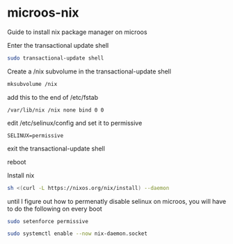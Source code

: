 # microos-nix
Guide to install nix package manager on microos

Enter the transactional update shell

```bash
sudo transactional-update shell
```

Create a /nix subvolume in the transactional-update shell

```bash
mksubvolume /nix
```
add this to the end of /etc/fstab

```
/var/lib/nix /nix none bind 0 0
```

edit /etc/selinux/config and set it to permissive


```
SELINUX=permissive
```

exit the transactional-update shell


reboot

Install nix

```bash
sh <(curl -L https://nixos.org/nix/install) --daemon
```

until I figure out how to permenatly disable selinux on microos, you will have to do the following on every boot

```bash
sudo setenforce permissive
```
```bash
sudo systemctl enable --now nix-daemon.socket
```
